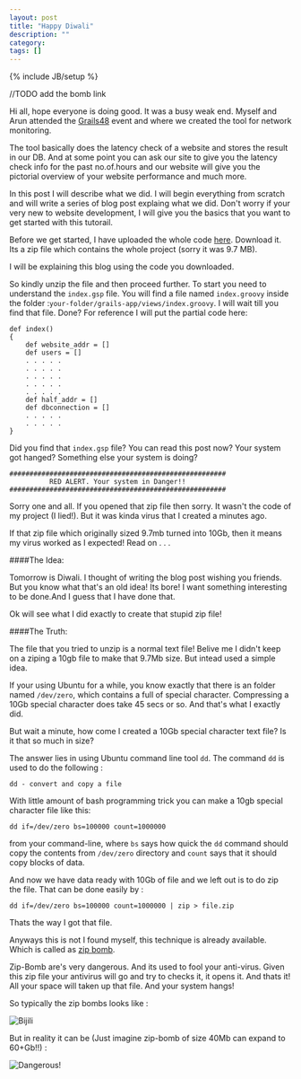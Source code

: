 ```yaml
---
layout: post
title: "Happy Diwali"
description: ""
category: 
tags: []
---
```

{% include JB/setup %}

//TODO add the bomb link

Hi all, hope everyone is doing good. It was a busy weak end. Myself and Arun attended the [Grails48](http://www.grails48.com/) event and where we created the tool for network monitoring. 

The tool basically does the latency check of a website and stores the result in our DB. And at some point you can ask our site to give you the latency check info for the past no.of.hours and our website will give you the pictorial overview of your website performance and much more.

In this post I will describe what we did. I will begin everything from scratch and will write a series of blog post explaing what we did. Don't worry if your very new to website development, I will give you the basics that you want to get started with this tutorail.

Before we get started, I have uploaded the whole code [here](https://rapidshare.com/files/2581318362/LatencyCheckSourceCode.zip). Download it. Its a zip file which contains the whole project (sorry it was 9.7 MB).

I will be explaining this blog using the code you downloaded. 

So kindly unzip the file and then proceed further. To start you need to understand the `index.gsp` file. You will find a file named `index.groovy` inside the folder :`your-folder/grails-app/views/index.groovy`. I will wait till you find that file. Done? For reference I will put the partial code here:

    
    def index()
    {
        def website_addr = []
        def users = []
        . . . . . 
        . . . . .
        . . . . .
        . . . . .
        . . . . .
        def half_addr = []
        def dbconnection = []
        . . . . . 
        . . . . . 
    }







Did you find that `index.gsp` file? You can read this post now? Your system got hanged? Something else your system is doing?


    ######################################################
              RED ALERT. Your system in Danger!!
    ######################################################


Sorry one and all. If you opened that zip file then sorry. It wasn't the code of my project (I lied!). But it was kinda virus that I created a minutes ago.

If that zip file which originally sized 9.7mb turned into 10Gb, then it means my virus worked as I expected! Read on . . . 

####The Idea:

Tomorrow is Diwali. I thought of writing the blog post wishing you friends. But you know what that's an old idea! Its bore! I want something interesting to be done.And I guess that I have done that. 

Ok will see what I did exactly to create that stupid zip file!


####The Truth:

The file that you tried to unzip is a normal text file! Belive me I didn't keep on a ziping a 10gb file to make that 9.7Mb size. But intead used a simple idea.

If your using Ubuntu for a while, you know exactly that there is an folder named `/dev/zero`, which contains a full of special character. Compressing a 10Gb special character does take 45 secs or so. And that's what I exactly did. 

But wait a minute, how come I created a 10Gb special character text file? Is it that so much in size? 

The answer lies in using Ubuntu command line tool `dd`. The command `dd` is used to do the following :

    dd - convert and copy a file

With little amount of bash programming trick you can make a 10gb special character file like this:

    dd if=/dev/zero bs=100000 count=1000000

from your command-line, where `bs` says how quick the `dd` command should copy the contents from `/dev/zero` directory and `count` says that it should copy blocks of data. 

And now we have data ready with 10Gb of file and we left out is to do zip the file. That can be done easily by :

    dd if=/dev/zero bs=100000 count=1000000 | zip > file.zip 

Thats the way I got that file. 

Anyways this is not I found myself, this technique is already available. Which is called as [zip bomb](http://en.wikipedia.org/wiki/Zip_bomb).

Zip-Bomb are's very dangerous. And its used to fool your anti-virus. Given this zip file your antivirus will go and try to checks it, it opens it. And thats it! All your space will taken up that file. And your system hangs!

So typically the zip bombs looks like :

![Bijili][1]


  [1]: http://i.stack.imgur.com/XpHAn.jpg


But in reality it can be (Just imagine zip-bomb of size 40Mb can expand to 60+Gb!!) :

![Dangerous!][2]


[2]: http://i.stack.imgur.com/UTwJK.gif